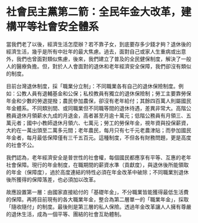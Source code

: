 # 社會民主黨第二箭：全民年金大改革，建構平等社會安全體系

當我們老了以後，經濟生活怎麼辦？若不靠子女，到底要存多少錢才夠？退休後的經濟生活，幾乎是所有中壯年的最大焦慮。過去，面對自己或家人生重病或出意外，我們也曾面對類似焦慮，後來，我們建立了普及的全民健保制度，解決了一般人的醫療負擔。但，對於人人會面對的退休和老年經濟安全保障，我們卻沒有類似的制度。

目前台灣退休制度，採「職業分立制」：不同職業各有自己的退休保險制度。例如：公教人員有退輔基金和公保；私校教員有獨立的退休保險制；勞工主要靠勞保年金和少數的勞退提撥；農民參加農保，卻沒有老年給付；其餘四百萬人則屬國民年金體系。不同類別間、或同職業但不同職等間的退休待遇，差異非常大。高階公務員退休月領薪水九成的月退金，高者甚至月逾十萬元；低階公務員有月領三、五萬元者；國中小教師退休月領六、七萬元；勞工的勞保年金，視年資與投保薪資，大約在一萬出頭至二萬多元間；老年農民，每月只有七千元老農津貼；而參加國民年金者，每月最低保障僅有三千五百元。這種制度，不但各有財務問題，更是高度的社會不公。

我們認為，老年經濟安全是普世性的社會權，每個國民都應享有平等、互惠的老年社會保障。現行的年金制度，在職期間的薪資水準（貢獻度），與退休後所能領取的年金（保障度），過於高度連結的特性必須在年金改革中破除；不同職業別退休後所獲得的保障落差，也必須加以改革。

故應設置第一層：由國家直接給付的「基礎年金」，不分職業皆能獲得最低生活費的保障。再將目前現有的各大職業年金，整合為第二層單一的「職業年金」，採取「隨收隨付」的制度。最後則是第三層的私人保險。透過年金改革讓人人擁有尊嚴的退休生活，成為一個平等、團結的社會互助體制。
